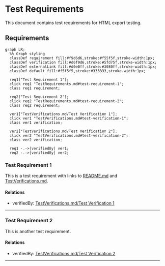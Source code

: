 # Test Requirements

This document contains test requirements for HTML export testing.

## Requirements
```mermaid
graph LR;
  %% Graph styling
  classDef requirement fill:#f9d6d6,stroke:#f55f5f,stroke-width:1px;
  classDef verification fill:#d6f9d6,stroke:#5fd75f,stroke-width:1px;
  classDef externalLink fill:#d0e0ff,stroke:#3080ff,stroke-width:1px;
  classDef default fill:#f5f5f5,stroke:#333333,stroke-width:1px;

  req1["Test Requirement 1"];
  click req1 "TestRequirements.md#test-requirement-1";
  class req1 requirement;
  
  req2["Test Requirement 2"];
  click req2 "TestRequirements.md#test-requirement-2";
  class req2 requirement;
  
  ver1["TestVerifications.md/Test Verification 1"];
  click ver1 "TestVerifications.md#test-verification-1";
  class ver1 verification;
  
  ver2["TestVerifications.md/Test Verification 2"];
  click ver2 "TestVerifications.md#test-verification-2";
  class ver2 verification;
  
  req1 -.->|verifiedBy| ver1;
  req2 -.->|verifiedBy| ver2;
```

### Test Requirement 1

This is a test requirement with links to [README.md](README.md) and [TestVerifications.md](TestVerifications.md).

#### Relations
  * verifiedBy: [TestVerifications.md/Test Verification 1](TestVerifications.md#test-verification-1)

---

### Test Requirement 2

This is another test requirement.

#### Relations
  * verifiedBy: [TestVerifications.md/Test Verification 2](TestVerifications.md#test-verification-2)

---